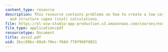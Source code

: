 ```yaml
---
content_type: resource
description: This resource contains problems on how to create a low cost super-tag
  and structure capex (cost) calculations.
file: https://ol-ocw-studio-app-production.s3.amazonaws.com/courses/esd-290-special-topics-in-supply-chain-management-spring-2005/3bcc89bc68a9f0ecf68d778f960f8851_assn2.pdf
file_type: application/pdf
resourcetype: Document
title: assn2.pdf
uid: 3bcc89bc-68a9-f0ec-f68d-778f960f8851
---
```


